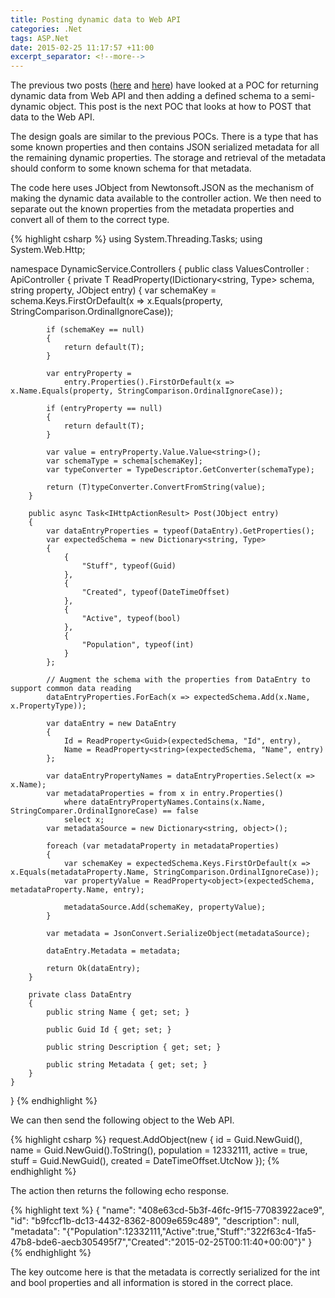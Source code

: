 ```yaml
---
title: Posting dynamic data to Web API
categories: .Net
tags: ASP.Net
date: 2015-02-25 11:17:57 +11:00
excerpt_separator: <!--more-->
---
```


The previous two posts ([here][0] and [here][1]) have looked at a POC for returning dynamic data from Web API and then adding a defined schema to a semi-dynamic object. This post is the next POC that looks at how to POST that data to the Web API.

The design goals are similar to the previous POCs. There is a type that has some known properties and then contains JSON serialized metadata for all the remaining dynamic properties. The storage and retrieval of the metadata should conform to some known schema for that metadata.

The code here uses JObject from Newtonsoft.JSON as the mechanism of making the dynamic data available to the controller action. We then need to separate out the known properties from the metadata properties and convert all of them to the correct type.
<!--more-->
{% highlight csharp %}
using System.Threading.Tasks;
using System.Web.Http;

namespace DynamicService.Controllers
{
    public class ValuesController : ApiController
    {
        private T ReadProperty<T>(IDictionary<string, Type> schema, string property, JObject entry)
        {
            var schemaKey = schema.Keys.FirstOrDefault(x => x.Equals(property, StringComparison.OrdinalIgnoreCase));

            if (schemaKey == null)
            {
                return default(T);
            }

            var entryProperty =
                entry.Properties().FirstOrDefault(x => x.Name.Equals(property, StringComparison.OrdinalIgnoreCase));

            if (entryProperty == null)
            {
                return default(T);
            }

            var value = entryProperty.Value.Value<string>();
            var schemaType = schema[schemaKey];
            var typeConverter = TypeDescriptor.GetConverter(schemaType);

            return (T)typeConverter.ConvertFromString(value);
        }

        public async Task<IHttpActionResult> Post(JObject entry)
        {
            var dataEntryProperties = typeof(DataEntry).GetProperties();
            var expectedSchema = new Dictionary<string, Type>
            {
                {
                    "Stuff", typeof(Guid)
                },
                {
                    "Created", typeof(DateTimeOffset)
                },
                {
                    "Active", typeof(bool)
                },
                {
                    "Population", typeof(int)
                }
            };

            // Augment the schema with the properties from DataEntry to support common data reading
            dataEntryProperties.ForEach(x => expectedSchema.Add(x.Name, x.PropertyType));

            var dataEntry = new DataEntry
            {
                Id = ReadProperty<Guid>(expectedSchema, "Id", entry),
                Name = ReadProperty<string>(expectedSchema, "Name", entry)
            };

            var dataEntryPropertyNames = dataEntryProperties.Select(x => x.Name);
            var metadataProperties = from x in entry.Properties()
                where dataEntryPropertyNames.Contains(x.Name, StringComparer.OrdinalIgnoreCase) == false
                select x;
            var metadataSource = new Dictionary<string, object>();

            foreach (var metadataProperty in metadataProperties)
            {
                var schemaKey = expectedSchema.Keys.FirstOrDefault(x => x.Equals(metadataProperty.Name, StringComparison.OrdinalIgnoreCase));
                var propertyValue = ReadProperty<object>(expectedSchema, metadataProperty.Name, entry);
                
                metadataSource.Add(schemaKey, propertyValue);
            }

            var metadata = JsonConvert.SerializeObject(metadataSource);

            dataEntry.Metadata = metadata;

            return Ok(dataEntry);
        }

        private class DataEntry
        {
            public string Name { get; set; }

            public Guid Id { get; set; }

            public string Description { get; set; }

            public string Metadata { get; set; }
        }
    }
}
{% endhighlight %}

We can then send the following object to the Web API.

{% highlight csharp %}
request.AddObject(new
{
    id = Guid.NewGuid(),
    name = Guid.NewGuid().ToString(),
    population = 12332111,
    active = true,
    stuff = Guid.NewGuid(),
    created = DateTimeOffset.UtcNow
});
{% endhighlight %}

The action then returns the following echo response.

{% highlight text %}
{
  "name": "408e63cd-5b3f-46fc-9f15-77083922ace9",
  "id": "b9fccf1b-dc13-4432-8362-8009e659c489",
  "description": null,
  "metadata": "{\"Population\":12332111,\"Active\":true,\"Stuff\":\"322f63c4-1fa5-47b8-bde6-aecb305495f7\",\"Created\":\"2015-02-25T00:11:40+00:00\"}"
}
{% endhighlight %}

The key outcome here is that the metadata is correctly serialized for the int and bool properties and all information is stored in the correct place.

[0]: /2015/02/24/dynamic-types-in-web-api/
[1]: /2015/02/24/dynamic-schema-in-web-api/

